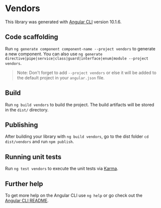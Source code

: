 # Vendors

This library was generated with [Angular CLI](https://github.com/angular/angular-cli) version 10.1.6.

## Code scaffolding

Run `ng generate component component-name --project vendors` to generate a new component. You can also use `ng generate directive|pipe|service|class|guard|interface|enum|module --project vendors`.
> Note: Don't forget to add `--project vendors` or else it will be added to the default project in your `angular.json` file. 

## Build

Run `ng build vendors` to build the project. The build artifacts will be stored in the `dist/` directory.

## Publishing

After building your library with `ng build vendors`, go to the dist folder `cd dist/vendors` and run `npm publish`.

## Running unit tests

Run `ng test vendors` to execute the unit tests via [Karma](https://karma-runner.github.io).

## Further help

To get more help on the Angular CLI use `ng help` or go check out the [Angular CLI README](https://github.com/angular/angular-cli/blob/master/README.md).
